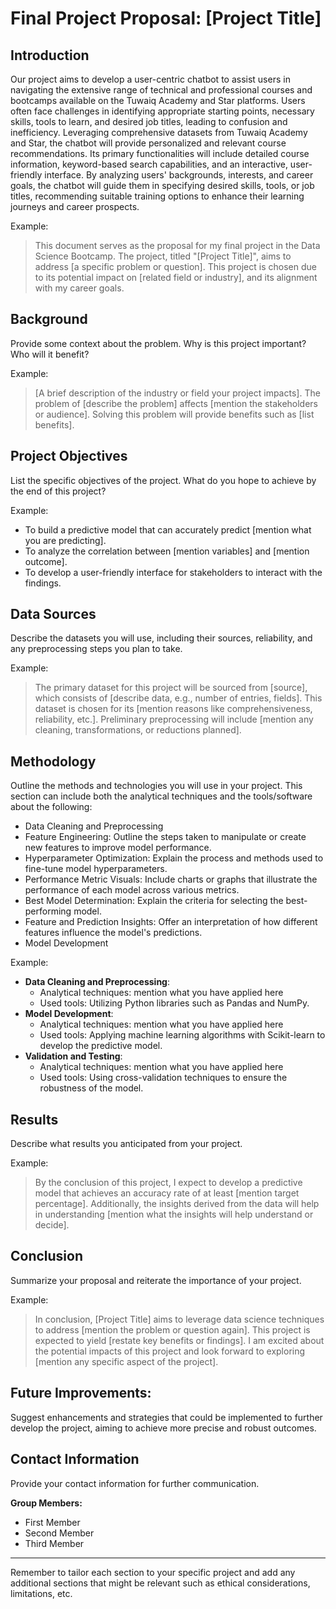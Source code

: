 # Final Project Proposal: [Project Title]

## Introduction
Our project aims to develop a user-centric chatbot to assist users in navigating the extensive range of technical and professional courses and bootcamps available on the Tuwaiq Academy and Star platforms. Users often face challenges in identifying appropriate starting points, necessary skills, tools to learn, and desired job titles, leading to confusion and inefficiency. Leveraging comprehensive datasets from Tuwaiq Academy and Star, the chatbot will provide personalized and relevant course recommendations. Its primary functionalities will include detailed course information, keyword-based search capabilities, and an interactive, user-friendly interface. By analyzing users' backgrounds, interests, and career goals, the chatbot will guide them in specifying desired skills, tools, or job titles, recommending suitable training options to enhance their learning journeys and career prospects.

Example:
> This document serves as the proposal for my final project in the Data Science Bootcamp. The project, titled "[Project Title]", aims to address [a specific problem or question]. This project is chosen due to its potential impact on [related field or industry], and its alignment with my career goals.

## Background
Provide some context about the problem. Why is this project important? Who will it benefit?

Example:
> [A brief description of the industry or field your project impacts]. The problem of [describe the problem] affects [mention the stakeholders or audience]. Solving this problem will provide benefits such as [list benefits].

## Project Objectives
List the specific objectives of the project. What do you hope to achieve by the end of this project?

Example:
- To build a predictive model that can accurately predict [mention what you are predicting].
- To analyze the correlation between [mention variables] and [mention outcome].
- To develop a user-friendly interface for stakeholders to interact with the findings.

## Data Sources
Describe the datasets you will use, including their sources, reliability, and any preprocessing steps you plan to take.

Example:
> The primary dataset for this project will be sourced from [source], which consists of [describe data, e.g., number of entries, fields]. This dataset is chosen for its [mention reasons like comprehensiveness, reliability, etc.]. Preliminary preprocessing will include [mention any cleaning, transformations, or reductions planned].

## Methodology
Outline the methods and technologies you will use in your project. This section can include both the analytical techniques and the tools/software about the following:

- Data Cleaning and Preprocessing
- Feature Engineering: Outline the steps taken to manipulate or create new features to improve model performance.
- Hyperparameter Optimization: Explain the process and methods used to fine-tune model hyperparameters.
- Performance Metric Visuals: Include charts or graphs that illustrate the performance of each model across various metrics.
- Best Model Determination: Explain the criteria for selecting the best-performing model.
- Feature and Prediction Insights: Offer an interpretation of how different features influence the model's predictions.
- Model Development
  
Example:
- **Data Cleaning and Preprocessing**:
    - Analytical techniques: mention what you have applied here
    - Used tools: Utilizing Python libraries such as Pandas and NumPy.
- **Model Development**:
    - Analytical techniques: mention what you have applied here
    - Used tools: Applying machine learning algorithms with Scikit-learn to develop the predictive model.
- **Validation and Testing**: 
    - Analytical techniques: mention what you have applied here
    - Used tools: Using cross-validation techniques to ensure the robustness of the model.

## Results
Describe what results you anticipated from your project.

Example:
> By the conclusion of this project, I expect to develop a predictive model that achieves an accuracy rate of at least [mention target percentage]. Additionally, the insights derived from the data will help in understanding [mention what the insights will help understand or decide].

## Conclusion
Summarize your proposal and reiterate the importance of your project.

Example:
> In conclusion, [Project Title] aims to leverage data science techniques to address [mention the problem or question again]. This project is expected to yield [restate key benefits or findings]. I am excited about the potential impacts of this project and look forward to exploring [mention any specific aspect of the project].

## Future Improvements:
Suggest enhancements and strategies that could be implemented to further develop the project, aiming to achieve more precise and robust outcomes.

## Contact Information
Provide your contact information for further communication.

**Group Members:**
- First Member
- Second Member
- Third Member

---

Remember to tailor each section to your specific project and add any additional sections that might be relevant such as ethical considerations, limitations, etc.
